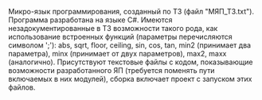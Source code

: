 Микро-язык программирования, созданный по ТЗ (файл "МЯП_ТЗ.txt"). Программа разработана на языке C#.
Имеются незадокументированные в ТЗ возможности такого рода, как использование встроенных функций (параметры перечисляются символом ';'): abs, sqrt, floor, ceiling, sin, cos, tan, min2 (принимает два параметра), minx (принимает от двух параметров), max2, maxx (аналогично).
Присутствуют текстовые файлы с кодом, показывающие возможности разработанного ЯП (требуется поменять пути включаемых в них модулей), сборка включает проект с запуском этих файлов.
